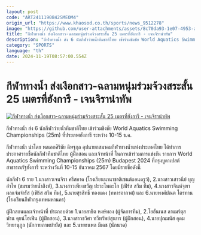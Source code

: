 ```yaml
---
layout: post
code: "ART2411190842SMEOM4"
origin_url: "https://www.khaosod.co.th/sports/news_9512278"
image: "https://github.com/user-attachments/assets/8c70da93-1e07-4953-a99f-b7ab0a7ac796"
title: "กีฬาทางน้ำ ส่งเงือกสาว-ฉลามหนุ่มร่วมจ้วงสระสั้น 25 เมตรที่ฮังการี - เจนจิรานำทัพ"
description: "กีฬาทางน้ำ ส่ง 6 นักกีฬาว่ายน้ำทีมชาติไทย เข้าร่วมชิงชัย World Aquatics Swimming Championships (25m) ที่ประเทศฮังการี ระหว่าง 10-15 ธ.ค."
category: "SPORTS"
language: "th"
date: 2024-11-19T08:57:00.554Z
---
```


# กีฬาทางน้ำ ส่งเงือกสาว-ฉลามหนุ่มร่วมจ้วงสระสั้น 25 เมตรที่ฮังการี - เจนจิรานำทัพ

[![กีฬาทางน้ำ ส่งเงือกสาว-ฉลามหนุ่มร่วมจ้วงสระสั้น 25 เมตรที่ฮังการี - เจนจิรานำทัพ](https://www.khaosod.co.th/wpapp/uploads/2024/11/Aquatics.jpg "กีฬาทางน้ำ ส่งเงือกสาว-ฉลามหนุ่มร่วมจ้วงสระสั้น 25 เมตรที่ฮังการี - เจนจิรานำทัพ")](https://www.khaosod.co.th/wpapp/uploads/2024/11/Aquatics.jpg)

กีฬาทางน้ำ ส่ง 6 นักกีฬาว่ายน้ำทีมชาติไทย เข้าร่วมชิงชัย World Aquatics Swimming Championships (25m) ที่ประเทศฮังการี ระหว่าง 10-15 ธ.ค.

กีฬาทางน้ำ นำโดย พลเอกศิริชัย ดิษฐกุล อุปนายกสมาคมกีฬาทางน้ำแห่งประเทศไทย ได้ทำการประกาศรายชื่อนักกีฬาทีมชาติไทย ผู้ฝึกสอน และเจ้าหน้าที่ ในการเข้าร่วมการแข่งขัน รายการ World Aquatics Swimming Championships (25m) Budapest 2024 ที่กรุงบูดาเปสต์ สาธารณรัฐฮังการี ระหว่างวันที่ 10-15 ธันวาคม 2567 โดยมีรายชื่อดังนี้

นักกีฬา 6 ราย 1.นางสาวเจนจิรา ศรีสอาด (โรงเรียนนานาชาติเซนต์แอนดรูว์), 2.นางสาวเสาวนีย์ บุญอำไพ (ชมรมว่ายน้ำสิงห์), 3.นางสาวเพียงขวัญ ปะวะโพตะโก (เฟิร์ส สวิม ทีม), 4.นางสาวจินห์จุฑา ผลแจ่มจำรัส (เฟิร์ส สวิม ทีม), 5.นายสุรสิทธิ์ ทองแดง (ทหารอากาศ) และ 6.นายพงศ์ปณต ไตรทาน (โรงเรียนกีฬากรุงเทพมหานคร)

ผู้ฝึกสอนและเจ้าหน้าที่ ประกอบด้วย 1.นายสาธิต หงษ์ทอง (ผู้จัดการทีม), 2.โยฮันเนส ลาแมร์ตุส ฟาน ดุยน์โฮเฟิน (ผู้ฝึกสอน), 3.นางสาวชวิศา ทวีทรัพย์สุนทร (ผู้ฝึกสอน), 4.นายปุณมนัส อุดมวิทยานุกูล (นักกายภาพบำบัด) และ 5.นายธนพล มีเดช (นักนวด)